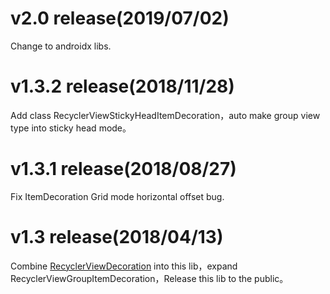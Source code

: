 # v2.0 release(2019/07/02)
Change to androidx libs.

# v1.3.2 release(2018/11/28)
Add class RecyclerViewStickyHeadItemDecoration，auto make group view type into sticky head mode。

# v1.3.1 release(2018/08/27)
Fix ItemDecoration Grid mode horizontal offset bug.

# v1.3 release(2018/04/13)
Combine [RecyclerViewDecoration](https://github.com/arjinmc/RecyclerViewDecoration) into this lib，expand RecyclerViewGroupItemDecoration，Release this lib to the public。